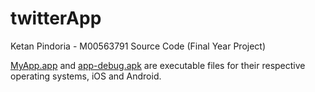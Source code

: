 # twitterApp
Ketan Pindoria - M00563791 Source Code (Final Year Project)

[MyApp.app](MyApp.app) and [app-debug.apk](app-debug.apk) are executable files for their respective operating systems, iOS and Android.
